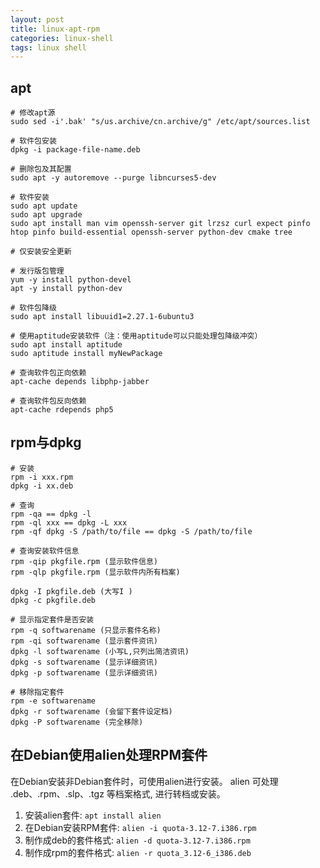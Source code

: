 ```yaml
---
layout: post
title: linux-apt-rpm
categories: linux-shell
tags: linux shell
---
```


## apt

```shell
# 修改apt源
sudo sed -i'.bak' "s/us.archive/cn.archive/g" /etc/apt/sources.list

# 软件包安装
dpkg -i package-file-name.deb

# 删除包及其配置
sudo apt -y autoremove --purge libncurses5-dev

# 软件安装
sudo apt update
sudo apt upgrade
sudo apt install man vim openssh-server git lrzsz curl expect pinfo htop pinfo build-essential openssh-server python-dev cmake tree

# 仅安装安全更新

# 发行版包管理
yum -y install python-devel
apt -y install python-dev

# 软件包降级
sudo apt install libuuid1=2.27.1-6ubuntu3

# 使用aptitude安装软件（注：使用aptitude可以只能处理包降级冲突）
sudo apt install aptitude
sudo aptitude install myNewPackage

# 查询软件包正向依赖
apt-cache depends libphp-jabber

# 查询软件包反向依赖
apt-cache rdepends php5
```

## rpm与dpkg

```shell
# 安装
rpm -i xxx.rpm
dpkg -i xx.deb

# 查询
rpm -qa == dpkg -l
rpm -ql xxx == dpkg -L xxx
rpm -qf dpkg -S /path/to/file == dpkg -S /path/to/file

# 查询安装软件信息
rpm -qip pkgfile.rpm (显示软件信息)
rpm -qlp pkgfile.rpm (显示软件内所有档案)

dpkg -I pkgfile.deb (大写I )
dpkg -c pkgfile.deb

# 显示指定套件是否安装
rpm -q softwarename (只显示套件名称)
rpm -qi softwarename (显示套件资讯)
dpkg -l softwarename (小写L,只列出简洁资讯)
dpkg -s softwarename (显示详细资讯)
dpkg -p softwarename (显示详细资讯)

# 移除指定套件
rpm -e softwarename
dpkg -r softwarename (会留下套件设定档)
dpkg -P softwarename (完全移除)
```

## 在Debian使用alien处理RPM套件

在Debian安装非Debian套件时，可使用alien进行安装。
alien 可处理 .deb、.rpm、.slp、.tgz 等档案格式, 进行转档或安装。

1. 安装alien套件: `apt install alien`
2. 在Debian安装RPM套件: `alien -i quota-3.12-7.i386.rpm`
3. 制作成deb的套件格式: `alien -d quota-3.12-7.i386.rpm`
4. 制作成rpm的套件格式: `alien -r quota_3.12-6_i386.deb`
